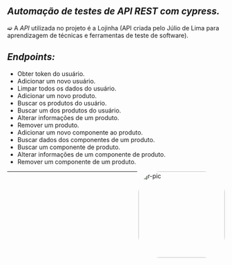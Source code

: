 ## _Automação de testes de API REST com cypress._

➫ A _API_ utilizada no projeto é a Lojinha (API criada pelo Júlio de Lima para aprendizagem de técnicas e ferramentas de teste de software). 

 ## _Endpoints:_

* Obter token do usuário.
* Adicionar um novo usuário.
* Limpar todos os dados do usuário.
* Adicionar um novo produto.
* Buscar os produtos do usuário.
* Buscar um dos produtos do usuário.
* Alterar informações de um produto.
* Remover um produto.
* Adicionar um novo componente ao produto.
* Buscar dados dos componentes de um produto.
* Buscar um componente de produto.
* Alterar informações de um componente de produto.
* Remover um componente de um produto.
  
<img align="right" alt="jr-pic" height="200" style="border-radius:50px;" src="https://user-images.githubusercontent.com/110427773/194069922-0be25680-1468-4d28-8b93-3777447d2b04.PNG">

***

 
